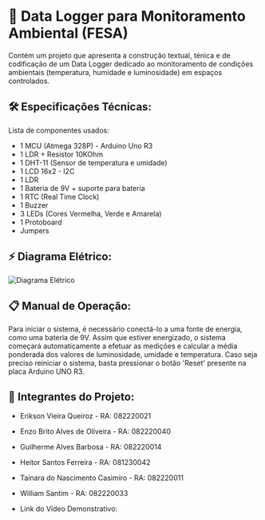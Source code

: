 # 🚀 Data Logger para Monitoramento Ambiental (FESA)

Contém um projeto que apresenta a construção textual, ténica e de codificação de um Data Logger dedicado ao monitoramento de condições ambientais (temperatura, humidade e luminosidade) em espaços controlados.

## 🛠️ Especificações Técnicas:

Lista de componentes usados:

- 1 MCU (Atmega 328P) - Arduino Uno R3
- 1 LDR + Resistor 10KOhm
- 1 DHT-11 (Sensor de temperatura e umidade)
- 1 LCD 16x2 - I2C
- 1 LDR
- 1 Bateria de 9V + suporte para bateria
- 1 RTC (Real Time Clock)
- 1 Buzzer
- 3 LEDs (Cores Vermelha, Verde e Amarela)
- 1 Protoboard
- Jumpers

## ⚡ Diagrama Elétrico:

![Diagrama Elétrico](https://github.com/user-attachments/assets/063c4789-e729-45cd-8191-659d4cc04cc2)

## 📋 Manual de Operação:

Para iniciar o sistema, é necessário conectá-lo a uma fonte de energia, como uma bateria de 9V. Assim que estiver energizado, o sistema começará automaticamente a efetuar as medições e calcular a média ponderada dos valores de luminosidade, umidade e temperatura. Caso seja preciso reiniciar o sistema, basta pressionar o botão 'Reset' presente na placa Arduino UNO R3.

## 🤝 Integrantes do Projeto:

- Erikson Vieira Queiroz - RA: 082220021
- Enzo Brito Alves de Oliveira - RA: 082220040
- Guilherme Alves Barbosa - RA: 082220014
- Heitor Santos Ferreira - RA: 081230042
- Tainara do Nascimento Casimiro - RA: 082220011
- William Santim - RA: 082220033

- Link do Vídeo Demonstrativo: 

